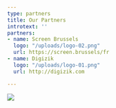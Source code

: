 ```yaml
---
type: partners
title: Our Partners
introtext: ''
partners:
- name: Screen Brussels
  logo: "/uploads/logo-02.png"
  url: https://screen.brussels/fr
- name: Digizik
  logo: "/uploads/logo-01.png"
  url: http://digizik.com

---
```

![](/uploads/ALL_SPONSORS-1.jpg)